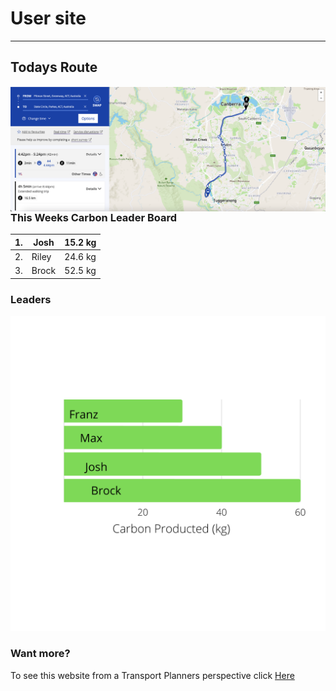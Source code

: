 # User site 
---


## Todays Route

<img align="left" width="" height="" src="./Route.png"> 




### This Weeks Carbon Leader Board
| 1. 	| Josh  	| 15.2 kg |	
|-----|---------|---------|	
| 2. 	| Riley 	| 24.6 kg |
| 3. 	| Brock 	| 52.5 kg |

### Leaders
<img src="./Leader Board.png"> 
  
  
    
  
  
  
### Want more? 
To see this website from a Transport Planners perspective click [Here](Planner_veiw.md) 
